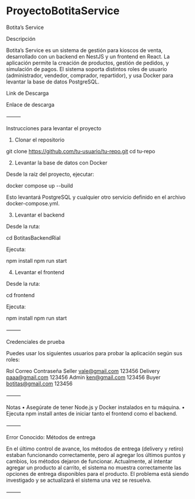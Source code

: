 # ProyectoBotitaService


Botita’s Service

Descripción

Botita’s Service es un sistema de gestión para kioscos de venta, desarrollado con un backend en NestJS y un frontend en React. La aplicación permite la creación de productos, gestión de pedidos, y simulación de pagos. El sistema soporta distintos roles de usuario (administrador, vendedor, comprador, repartidor), y usa Docker para levantar la base de datos PostgreSQL.

Link de Descarga

Enlace de descarga

⸻

Instrucciones para levantar el proyecto

1. Clonar el repositorio

git clone https://github.com/tu-usuario/tu-repo.git
cd tu-repo

2. Levantar la base de datos con Docker

Desde la raíz del proyecto, ejecutar:

docker compose up --build

Esto levantará PostgreSQL y cualquier otro servicio definido en el archivo docker-compose.yml.

3. Levantar el backend

Desde la ruta:

cd BotitasBackendRial

Ejecuta:

npm install
npm run start

4. Levantar el frontend

Desde la ruta:

cd frontend

Ejecuta:

npm install
npm run start


⸻

Credenciales de prueba

Puedes usar los siguientes usuarios para probar la aplicación según sus roles:

Rol	Correo	Contraseña
Seller	vale@gmail.com	123456
Delivery	paaa@gmail.com	123456
Admin	ken@gmail.com	123456
Buyer	botitas@gmail.com	123456


⸻

Notas
	•	Asegúrate de tener Node.js y Docker instalados en tu máquina.
	•	Ejecuta npm install antes de iniciar tanto el frontend como el backend.

⸻

Error Conocido: Métodos de entrega

En el último control de avance, los métodos de entrega (delivery y retiro) estaban funcionando correctamente, pero al agregar los últimos puntos y cambios, los métodos dejaron de funcionar. Actualmente, al intentar agregar un producto al carrito, el sistema no muestra correctamente las opciones de entrega disponibles para el producto. El problema está siendo investigado y se actualizará el sistema una vez se resuelva.

⸻